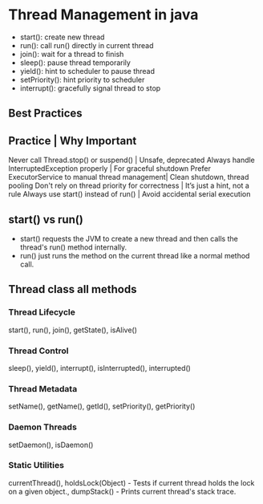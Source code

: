 # Thread Management in java


- start(): create new thread
- run(): call run() directly in current thread
- join():  wait for a thread to finish
- sleep():  pause thread temporarily
- yield():  hint to scheduler to pause thread
- setPriority():  hint priority to scheduler
- interrupt():  gracefully signal thread to stop


## Best Practices
Practice                                          | Why Important
---------------------------------------------------------------------------------------
Never call Thread.stop() or suspend()             | Unsafe, deprecated
Always handle InterruptedException properly       | For graceful shutdown
Prefer ExecutorService to manual thread management| Clean shutdown, thread pooling
Don't rely on thread priority for correctness     | It’s just a hint, not a rule
Always use start() instead of run()               | Avoid accidental serial execution

## start() vs run()
- start() requests the JVM to create a new thread and then calls the thread's run() method internally.
- run() just runs the method on the current thread like a normal method call.

## Thread class all methods

### Thread Lifecycle
start(), run(), join(), getState(), isAlive()

### Thread Control
sleep(), yield(), interrupt(), isInterrupted(), interrupted()
### Thread Metadata
setName(), getName(), getId(), setPriority(), getPriority()
### Daemon Threads
setDaemon(), isDaemon()
### Static Utilities
currentThread(), 
holdsLock(Object) - Tests if current thread holds the lock on a given object., 
dumpStack() - Prints current thread's stack trace.
